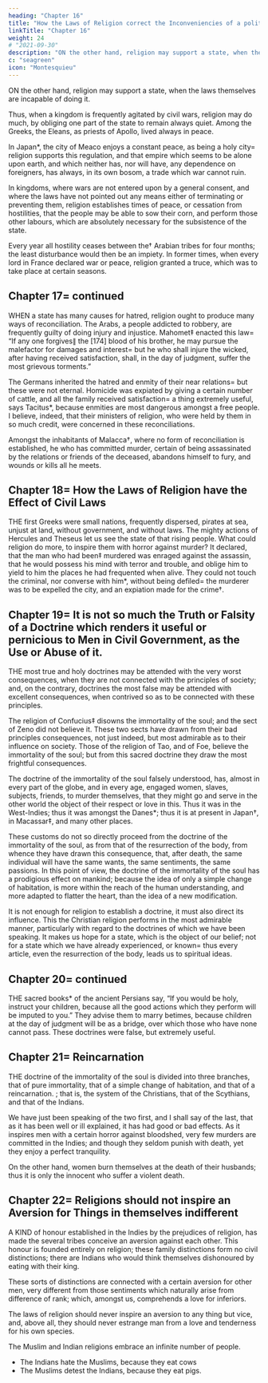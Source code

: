 ```yaml
---
heading: "Chapter 16"
title: "How the Laws of Religion correct the Inconveniencies of a political Constitution"
linkTitle: "Chapter 16"
weight: 24
# "2021-09-30"
description: "ON the other hand, religion may support a state, when the laws themselves are incapable of doing it"
c: "seagreen"
icon: "Montesquieu"
---
```




ON the other hand, religion may support a state, when the laws themselves are incapable of doing it.

Thus, when a kingdom is frequently agitated by civil wars, religion may do much, by obliging one part of the state to remain always quiet. Among the Greeks, the Eleans, as priests of Apollo, lived always in peace. 

In Japan*, the city of Meaco enjoys a constant peace, as being a holy city= religion supports this regulation, and that empire which seems to be alone upon earth, and which neither has, nor will have, any dependence on foreigners, has always, in its own bosom, a trade which war cannot ruin.


In kingdoms, where wars are not entered upon by a general consent, and where the laws have not pointed out any means either of terminating or preventing them, religion establishes times of peace, or cessation from hostilities, that the people may be able to sow their corn, and perform those other labours, which are absolutely necessary for the subsistence of the state.

Every year all hostility ceases between the† Arabian tribes for four months; the least disturbance would then be an impiety. In former times, when every lord in France declared war or peace, religion granted a truce, which was to take place at certain seasons.



## Chapter 17= continued

WHEN a state has many causes for hatred, religion ought to produce many ways of reconciliation. The Arabs, a people addicted to robbery, are frequently guilty of doing injury and injustice. Mahomet‡ enacted this law= “If any one forgives∥ the [174] blood of his brother, he may pursue the malefactor for damages and interest= but he who shall injure the wicked, after having received satisfaction, shall, in the day of judgment, suffer the most grievous torments.”

The Germans inherited the hatred and enmity of their near relations= but these were not eternal. Homicide was expiated by giving a certain number of cattle, and all the family received satisfaction= a thing extremely useful, says Tacitus*, because enmities are most dangerous amongst a free people. I believe, indeed, that their ministers of religion, who were held by them in so much credit, were concerned in these reconciliations.

Amongst the inhabitants of Malacca†, where no form of reconciliation is established, he who has committed murder, certain of being assassinated by the relations or friends of the deceased, abandons himself to fury, and wounds or kills all he meets.



## Chapter 18= How the Laws of Religion have the Effect of Civil Laws

THE first Greeks were small nations, frequently dispersed, pirates at sea, unjust at land, without government, and without laws. The mighty actions of Hercules and Theseus let us see the state of that rising people. What could religion do more, to inspire them with horror against murder? It declared, that the man who had been‡ murdered was enraged against the assassin, that he would possess his mind with terror and trouble, and oblige him to yield to him the places he had frequented when alive. They could not touch the criminal, nor converse with him*, without being defiled= the murderer was to be expelled the city, and an expiation made for the crime†.



## Chapter 19= It is not so much the Truth or Falsity of a Doctrine which renders it useful or pernicious to Men in Civil Government, as the Use or Abuse of it.

THE most true and holy doctrines may be attended with the very worst consequences, when they are not connected with the principles of society; and, on the contrary, doctrines the most false may be attended with excellent consequences, when contrived so as to be connected with these principles.

The religion of Confucius‡ disowns the immortality of the soul; and the sect of Zeno did not believe it. These two sects have drawn from their bad principles consequences, not just indeed, but most admirable as to their influence on society. Those of the religion of Tao, and of Foe, believe the immortality of the soul; but from this sacred doctrine they draw the most frightful consequences.

The doctrine of the immortality of the soul falsely understood, has, almost in every part of the globe, and in every age, engaged women, slaves, subjects, friends, to murder themselves, that they might go and serve in the other world the object of their respect or love in this. Thus it was in the West-Indies; thus it was amongst the Danes*; thus it is at present in Japan†, in Macassar‡, and many other places.

These customs do not so directly proceed from the doctrine of the immortality of the soul, as from that of the resurrection of the body, from whence they have drawn this consequence, that, after death, the same individual will have the same wants, the same sentiments, the same passions. In this point of view, the doctrine of the immortality of the soul has a prodigious effect on mankind; because the idea of only a simple change of habitation, is more within the reach of the human understanding, and more adapted to flatter the heart, than the idea of a new modification.

It is not enough for religion to establish a doctrine, it must also direct its influence. This the Christian religion performs in the most admirable manner, particularly with regard to the doctrines of which we have been speaking. It makes us hope for a state, which is the object of our belief; not for a state which we have already experienced, or known= thus every article, even the resurrection of the body, leads us to spiritual ideas.



## Chapter 20= continued

THE sacred books* of the ancient Persians say, “If you would be holy, instruct your children, because all the good actions which they perform will be imputed to you.” They advise them to marry betimes, because children at the day of judgment will be as a bridge, over which those who have none cannot pass. These doctrines were false, but extremely useful.



## Chapter 21= Reincarnation

THE doctrine of the immortality of the soul is divided into three branches, that of pure immortality, that of a simple change of habitation, and that of a <!-- metempsychosis --> reincarnation. ; that is, the system of the Christians, that of the Scythians, and that of the Indians. 

We have just been speaking of the two first, and I shall say of the last, that as it has been well or ill explained, it has had good or bad effects. As it inspires men with a certain horror against bloodshed, very few murders are committed in the Indies; and though they seldom punish with death, yet they enjoy a perfect tranquility.

On the other hand, women burn themselves at the death of their husbands; thus it is only the innocent who suffer a violent death.



## Chapter 22= Religions should not inspire an Aversion for Things in themselves indifferent

A KIND of honour established in the Indies by the prejudices of religion, has made the several tribes conceive an aversion against each other. This honour is founded entirely on religion; these family distinctions form no civil distinctions; there are Indians who would think themselves dishonoured by eating with their king.

These sorts of distinctions are connected with a certain aversion for other men, very different from those sentiments which naturally arise from difference of rank; which, amongst us, comprehends a love for inferiors.

The laws of religion should never inspire an aversion to any thing but vice, and, above all, they should never estrange man from a love and tenderness for his own species.

The Muslim and Indian religions embrace an infinite number of people. 
- The Indians hate the Muslims, because they eat cows
- The Muslims detest the Indians, because they eat pigs.
